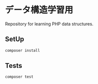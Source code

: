 # データ構造学習用

Repository for learning PHP data structures.

## SetUp

```bash
composer install
```

## Tests

```bash
composer test
```
